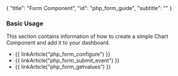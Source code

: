<meta>
{
	"title": "Form Component",
	"id": "php_form_guide",
	"subtitle": ""
}
</meta>

### Basic Usage

This section contains information of how to create a simple Chart Component and add it to your dashboard.

* {{ linkArticle("php_form_configure") }}
* {{ linkArticle("php_form_submit_event") }}
* {{ linkArticle("php_form_getvalues") }}
